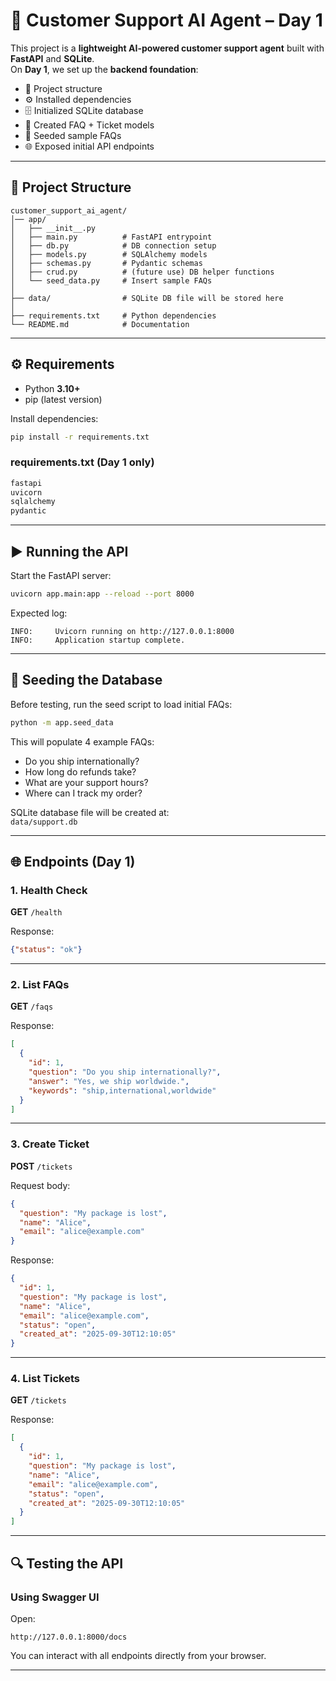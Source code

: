 # 🚀 Customer Support AI Agent – Day 1

This project is a **lightweight AI-powered customer support agent** built with **FastAPI** and **SQLite**.  
On **Day 1**, we set up the **backend foundation**:

- 📂 Project structure  
- ⚙️ Installed dependencies  
- 🗄️ Initialized SQLite database  
- 🧩 Created FAQ + Ticket models  
- 🌱 Seeded sample FAQs  
- 🌐 Exposed initial API endpoints  

---

## 📂 Project Structure
```
customer_support_ai_agent/
│── app/
│   ├── __init__.py
│   ├── main.py          # FastAPI entrypoint
│   ├── db.py            # DB connection setup
│   ├── models.py        # SQLAlchemy models
│   ├── schemas.py       # Pydantic schemas
│   ├── crud.py          # (future use) DB helper functions
│   └── seed_data.py     # Insert sample FAQs
│
├── data/                # SQLite DB file will be stored here
│
├── requirements.txt     # Python dependencies
└── README.md            # Documentation
```

---

## ⚙️ Requirements

- Python **3.10+**  
- pip (latest version)  

Install dependencies:

```bash
pip install -r requirements.txt
```

### requirements.txt (Day 1 only)
```txt
fastapi
uvicorn
sqlalchemy
pydantic
```

---

## ▶️ Running the API

Start the FastAPI server:

```bash
uvicorn app.main:app --reload --port 8000
```

Expected log:
```
INFO:     Uvicorn running on http://127.0.0.1:8000
INFO:     Application startup complete.
```

---

## 🌱 Seeding the Database

Before testing, run the seed script to load initial FAQs:

```bash
python -m app.seed_data
```

This will populate 4 example FAQs:
- Do you ship internationally?  
- How long do refunds take?  
- What are your support hours?  
- Where can I track my order?  

SQLite database file will be created at:  
`data/support.db`

---

## 🌐 Endpoints (Day 1)

### 1. Health Check
**GET** `/health`

Response:
```json
{"status": "ok"}
```

---

### 2. List FAQs
**GET** `/faqs`

Response:
```json
[
  {
    "id": 1,
    "question": "Do you ship internationally?",
    "answer": "Yes, we ship worldwide.",
    "keywords": "ship,international,worldwide"
  }
]
```

---

### 3. Create Ticket
**POST** `/tickets`

Request body:
```json
{
  "question": "My package is lost",
  "name": "Alice",
  "email": "alice@example.com"
}
```

Response:
```json
{
  "id": 1,
  "question": "My package is lost",
  "name": "Alice",
  "email": "alice@example.com",
  "status": "open",
  "created_at": "2025-09-30T12:10:05"
}
```

---

### 4. List Tickets
**GET** `/tickets`

Response:
```json
[
  {
    "id": 1,
    "question": "My package is lost",
    "name": "Alice",
    "email": "alice@example.com",
    "status": "open",
    "created_at": "2025-09-30T12:10:05"
  }
]
```

---

## 🔍 Testing the API

### Using Swagger UI
Open:
```
http://127.0.0.1:8000/docs
```
You can interact with all endpoints directly from your browser.

---